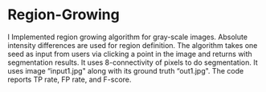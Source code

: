 # Region-Growing

I Implemented region growing algorithm for gray-scale images.
Absolute intensity differences are used for region definition. 
The algorithm takes one seed as input from users via clicking a point in the image and returns with segmentation results. 
It uses 8-connectivity of pixels to do segmentation.
It uses image “input1.jpg" along with its ground truth “out1.jpg".
The code reports TP rate, FP rate, and F-score.
